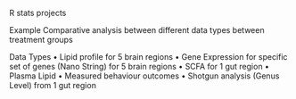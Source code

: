 R stats projects

Example Comparative analysis between different data types between treatment groups

Data Types
•	Lipid profile for 5 brain regions 
•	Gene Expression for specific set of genes (Nano String) for 5 brain regions
•	SCFA for 1 gut region
•	Plasma Lipid
•	Measured behaviour outcomes 
•	Shotgun analysis (Genus Level) from 1 gut region
